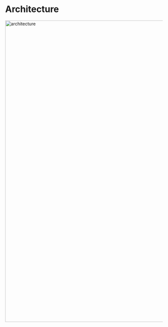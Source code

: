 # Architecture

<img width="962" alt="architecture" src="https://user-images.githubusercontent.com/46510874/93614112-b0bdc600-fa0c-11ea-9f26-ebd188c648d1.png">
